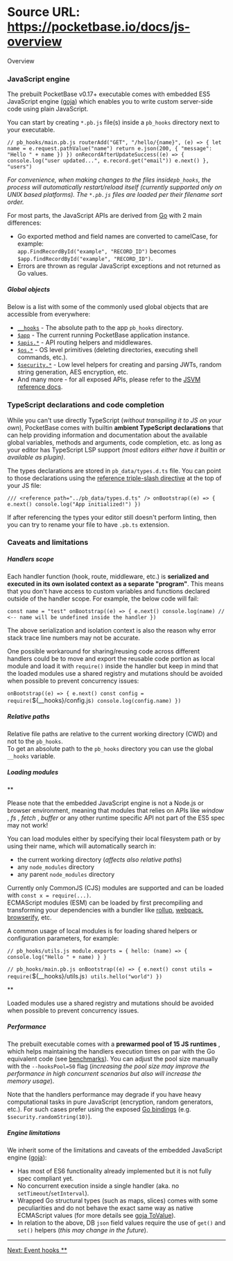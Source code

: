 # Source URL: https://pocketbase.io/docs/js-overview

Overview

###  JavaScript engine 

The prebuilt PocketBase v0.17+ executable comes with embedded ES5 JavaScript engine ([goja](https://github.com/dop251/goja)) which enables you to write custom server-side code using plain JavaScript.

You can start by creating `*.pb.js` file(s) inside a `pb_hooks` directory next to your executable.

`// pb_hooks/main.pb.js routerAdd("GET", "/hello/{name}", (e) => { let name = e.request.pathValue("name") return e.json(200, { "message": "Hello " + name }) }) onRecordAfterUpdateSuccess((e) => { console.log("user updated...", e.record.get("email")) e.next() }, "users")`

*For convenience, when making changes to the files inside`pb_hooks`, the process will automatically restart/reload itself (currently supported only on UNIX based platforms). The `*.pb.js` files are loaded per their filename sort order.*

For most parts, the JavaScript APIs are derived from [Go](/docs/go-overview) with 2 main differences:

  * Go exported method and field names are converted to camelCase, for example:   
`app.FindRecordById("example", "RECORD_ID")` becomes `$app.findRecordById("example", "RECORD_ID")`.
  * Errors are thrown as regular JavaScript exceptions and not returned as Go values.

#####  Global objects 

Below is a list with some of the commonly used global objects that are accessible from everywhere:

  * [`__hooks`](/jsvm/variables/__hooks.html) \- The absolute path to the app `pb_hooks` directory.
  * [`$app`](/jsvm/modules/_app.html) \- The current running PocketBase application instance.
  * [`$apis.*`](/jsvm/modules/_apis.html) \- API routing helpers and middlewares.
  * [`$os.*`](/jsvm/modules/_os.html) \- OS level primitives (deleting directories, executing shell commands, etc.).
  * [`$security.*`](/jsvm/modules/_security.html) \- Low level helpers for creating and parsing JWTs, random string generation, AES encryption, etc.
  * And many more - for all exposed APIs, please refer to the [JSVM reference docs](/jsvm/index.html).

###  TypeScript declarations and code completion 

While you can't use directly TypeScript (*without transpiling it to JS on your own*), PocketBase comes with builtin **ambient TypeScript declarations** that can help providing information and documentation about the available global variables, methods and arguments, code completion, etc. as long as your editor has TypeScript LSP support *(most editors either have it builtin or available as plugin)*.

The types declarations are stored in `pb_data/types.d.ts` file. You can point to those declarations using the [reference triple-slash directive](https://www.typescriptlang.org/docs/handbook/triple-slash-directives.html#-reference-path-) at the top of your JS file:

`/// <reference path="../pb_data/types.d.ts" /> onBootstrap((e) => { e.next() console.log("App initialized!") })`

If after referencing the types your editor still doesn't perform linting, then you can try to rename your file to have `.pb.ts` extension.

###  Caveats and limitations 

#####  Handlers scope 

Each handler function (hook, route, middleware, etc.) is **serialized and executed in its own isolated context as a separate "program"**. This means that you don't have access to custom variables and functions declared outside of the handler scope. For example, the below code will fail:

`const name = "test" onBootstrap((e) => { e.next() console.log(name) // <-- name will be undefined inside the handler })`

The above serialization and isolation context is also the reason why error stack trace line numbers may not be accurate.

One possible workaround for sharing/reusing code across different handlers could be to move and export the reusable code portion as local module and load it with `require()` inside the handler but keep in mind that the loaded modules use a shared registry and mutations should be avoided when possible to prevent concurrency issues:

`onBootstrap((e) => { e.next() const config = require(`${__hooks}/config.js`) console.log(config.name) })`

#####  Relative paths 

Relative file paths are relative to the current working directory (CWD) and not to the `pb_hooks`.   
To get an absolute path to the `pb_hooks` directory you can use the global `__hooks` variable.

#####  Loading modules 

**

Please note that the embedded JavaScript engine is not a Node.js or browser environment, meaning that modules that relies on APIs like *window* , *fs* , *fetch* , *buffer* or any other runtime specific API not part of the ES5 spec may not work!

You can load modules either by specifying their local filesystem path or by using their name, which will automatically search in:

  * the current working directory (*affects also relative paths*)
  * any `node_modules` directory
  * any parent `node_modules` directory

Currently only CommonJS (CJS) modules are supported and can be loaded with `const x = require(...)`.   
ECMAScript modules (ESM) can be loaded by first precompiling and transforming your dependencies with a bundler like [rollup](https://rollupjs.org/), [webpack](https://webpack.js.org/), [browserify](https://browserify.org/), etc.

A common usage of local modules is for loading shared helpers or configuration parameters, for example:

`// pb_hooks/utils.js module.exports = { hello: (name) => { console.log("Hello " + name) } }`

`// pb_hooks/main.pb.js onBootstrap((e) => { e.next() const utils = require(`${__hooks}/utils.js`) utils.hello("world") })`

**

Loaded modules use a shared registry and mutations should be avoided when possible to prevent concurrency issues.

#####  Performance 

The prebuilt executable comes with a **prewarmed pool of 15 JS runtimes** , which helps maintaining the handlers execution times on par with the Go equivalent code (see [benchmarks](https://github.com/pocketbase/benchmarks/blob/master/results/hetzner_cax11.md#go-vs-js-route-execution)). You can adjust the pool size manually with the `--hooksPool=50` flag (*increasing the pool size may improve the performance in high concurrent scenarios but also will increase the memory usage*).

Note that the handlers performance may degrade if you have heavy computational tasks in pure JavaScript (encryption, random generators, etc.). For such cases prefer using the exposed [Go bindings](/jsvm/index.html) (e.g. `$security.randomString(10)`).

#####  Engine limitations 

We inherit some of the limitations and caveats of the embedded JavaScript engine ([goja](https://github.com/dop251/goja)):

  * Has most of ES6 functionality already implemented but it is not fully spec compliant yet.
  * No concurrent execution inside a single handler (aka. no `setTimeout`/`setInterval`).
  * Wrapped Go structural types (such as maps, slices) comes with some peculiarities and do not behave the exact same way as native ECMAScript values (for more details see [goja ToValue](https://pkg.go.dev/github.com/dop251/goja#Runtime.ToValue)).
  * In relation to the above, DB `json` field values require the use of `get()` and `set()` helpers (*this may change in the future*).

* * *

[Next: Event hooks **](/docs/js-event-hooks)